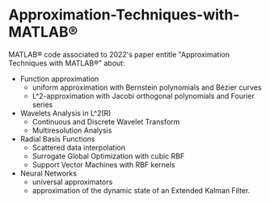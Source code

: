 # Approximation-Techniques-with-MATLAB®
MATLAB® code associated to 2022's paper entitle "Approximation Techniques with MATLAB®" about: 
- Function approximation
  - uniform approximation with Bernstein polynomials and Bézier curves
  - L^2-approximation with Jacobi orthogonal polynomials and Fourier series 
- Wavelets Analysis in L^2(R)
  - Continuous and Discrete Wavelet Transform 
  - Multiresolution Analysis
- Radial Basis Functions
  - Scattered data interpolation
  - Surrogate Global Optimization with cubic RBF
  - Support Vector Machines with RBF kernels
- Neural Networks 
  - universal approximators
  - approximation of the dynamic state of an Extended Kalman Filter.
